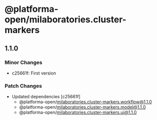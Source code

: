 # @platforma-open/milaboratories.cluster-markers

## 1.1.0

### Minor Changes

- c25661f: First version

### Patch Changes

- Updated dependencies [c25661f]
  - @platforma-open/milaboratories.cluster-markers.workflow@1.1.0
  - @platforma-open/milaboratories.cluster-markers.model@1.1.0
  - @platforma-open/milaboratories.cluster-markers.ui@1.1.0

